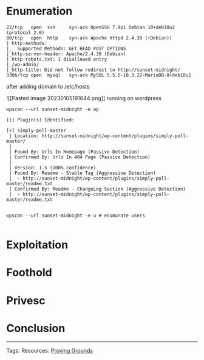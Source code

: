 # Enumeration 

```
22/tcp   open  ssh     syn-ack OpenSSH 7.9p1 Debian 10+deb10u2 (protocol 2.0)                                                 
80/tcp   open  http    syn-ack Apache httpd 2.4.38 ((Debian))
| http-methods: 
|_  Supported Methods: GET HEAD POST OPTIONS
|_http-server-header: Apache/2.4.38 (Debian)
| http-robots.txt: 1 disallowed entry 
|_/wp-admin/                   
|_http-title: Did not follow redirect to http://sunset-midnight/
3306/tcp open  mysql   syn-ack MySQL 5.5.5-10.3.22-MariaDB-0+deb10u1
```

after adding domain to /etc/hosts 

![[Pasted image 20230105191644.png]]
running on wordpress

```
wpscan --url sunset-midnight -e ap

[i] Plugin(s) Identified:                                                                                                     

[+] simply-poll-master                                                                                                        
 | Location: http://sunset-midnight/wp-content/plugins/simply-poll-master/                                                    
 |
 | Found By: Urls In Homepage (Passive Detection)
 | Confirmed By: Urls In 404 Page (Passive Detection)
 |
 | Version: 1.5 (100% confidence)
 | Found By: Readme - Stable Tag (Aggressive Detection)
 |  - http://sunset-midnight/wp-content/plugins/simply-poll-master/readme.txt
 | Confirmed By: Readme - ChangeLog Section (Aggressive Detection)
 |  - http://sunset-midnight/wp-content/plugins/simply-poll-master/readme.txt


wpscan --url sunset-midnight -e u # enumurate users


```











# Exploitation 

















# Foothold 















# Privesc 
# Conclusion



---
Tags:
Resources: [Proving Grounds](https://portal.offensive-security.com/labs/play) 